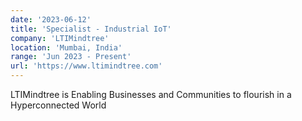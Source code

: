 ```yaml
---
date: '2023-06-12'
title: 'Specialist - Industrial IoT'
company: 'LTIMindtree'
location: 'Mumbai, India'
range: 'Jun 2023 - Present'
url: 'https://www.ltimindtree.com'
---
```


LTIMindtree is Enabling Businesses and Communities to flourish in a Hyperconnected World
